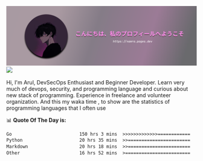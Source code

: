 ![banner](.github/profile-markdown.png)
<img src="https://user-images.githubusercontent.com/73097560/115834477-dbab4500-a447-11eb-908a-139a6edaec5c.gif"></p>

Hi, I'm Arul, DevSecOps Enthusiast and Beginner Developer. Learn very much of devops, security, and programming language and curious about new stack of programming. Experience in freelance and volunteer organization. And this my waka time , to show are the statistics of programming languages that I often use

📊 **Quote Of The Day is:**
<!--START_SECTION:waka-->

```txt
Go                         150 hrs 3 mins  >>>>>>>>>>>>>============   52.34 %
Python                     20 hrs 35 mins  >>=======================   07.18 %
Markdown                   20 hrs 18 mins  >>=======================   07.08 %
Other                      16 hrs 52 mins  >========================   05.89 %
```

<!--END_SECTION:waka-->
